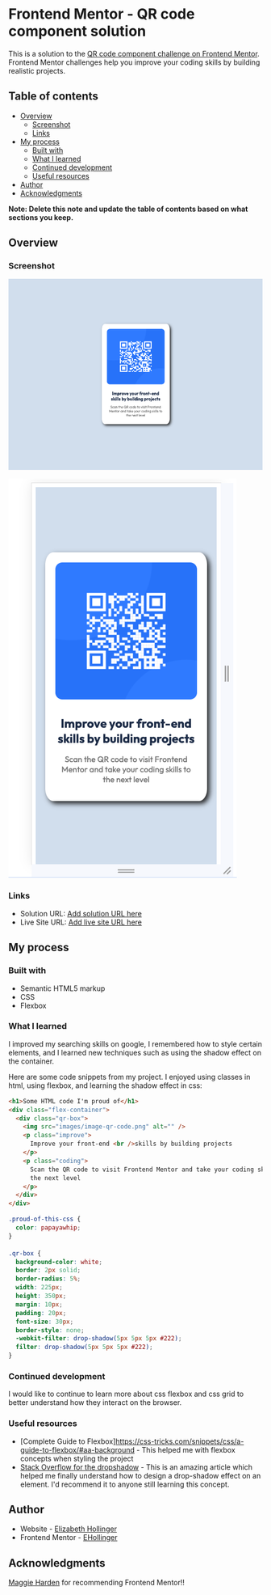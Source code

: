 # Frontend Mentor - QR code component solution

This is a solution to the
[QR code component challenge on Frontend Mentor](https://www.frontendmentor.io/challenges/qr-code-component-iux_sIO_H).
Frontend Mentor challenges help you improve your coding skills by building
realistic projects.

## Table of contents

- [Overview](#overview)
  - [Screenshot](#screenshot)
  - [Links](#links)
- [My process](#my-process)
  - [Built with](#built-with)
  - [What I learned](#what-i-learned)
  - [Continued development](#continued-development)
  - [Useful resources](#useful-resources)
- [Author](#author)
- [Acknowledgments](#acknowledgments)

**Note: Delete this note and update the table of contents based on what sections
you keep.**

## Overview

### Screenshot

![Full screen image](images/full-screen-image.png)

![My mobile image](<images/my mobile image.png>)

### Links

- Solution URL: [Add solution URL here](https://your-solution-url.com)
- Live Site URL: [Add live site URL here](https://your-live-site-url.com)

## My process

### Built with

- Semantic HTML5 markup
- CSS
- Flexbox

### What I learned

I improved my searching skills on google, I remembered how to style certain
elements, and I learned new techniques such as using the shadow effect on the
container.

Here are some code snippets from my project. I enjoyed using classes in html,
using flexbox, and learning the shadow effect in css:

```html
<h1>Some HTML code I'm proud of</h1>
<div class="flex-container">
  <div class="qr-box">
    <img src="images/image-qr-code.png" alt="" />
    <p class="improve">
      Improve your front-end <br />skills by building projects
    </p>
    <p class="coding">
      Scan the QR code to visit Frontend Mentor and take your coding skills to
      the next level
    </p>
  </div>
</div>
```

```css
.proud-of-this-css {
  color: papayawhip;
}

.qr-box {
  background-color: white;
  border: 2px solid;
  border-radius: 5%;
  width: 225px;
  height: 350px;
  margin: 10px;
  padding: 20px;
  font-size: 30px;
  border-style: none;
  -webkit-filter: drop-shadow(5px 5px 5px #222);
  filter: drop-shadow(5px 5px 5px #222);
}
```

### Continued development

I would like to continue to learn more about css flexbox and css grid to better
understand how they interact on the browser.

### Useful resources

- [Complete Guide to
  Flexbox]https://css-tricks.com/snippets/css/a-guide-to-flexbox/#aa-background -
  This helped me with flexbox concepts when styling the project
- [Stack Overflow for the dropshadow](https://stackoverflow.com/questions/3186688/drop-shadow-for-png-image-in-css) -
  This is an amazing article which helped me finally understand how to design a
  drop-shadow effect on an element. I'd recommend it to anyone still learning
  this concept.

## Author

- Website - [Elizabeth Hollinger](https://beth-hollinger-portfolio.netlify.app/)
- Frontend Mentor -
  [EHollinger](https://www.frontendmentor.io/profile/yourusername)

## Acknowledgments

[Maggie Harden](https://www.linkedin.com/in/margaret-harden-technical-game-writer/)
for recommending Frontend Mentor!!

